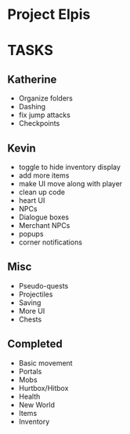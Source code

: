 
# Project Elpis

# TASKS

## Katherine
- Organize folders
- Dashing
- fix jump attacks
- Checkpoints

## Kevin
- toggle to hide inventory display
- add more items
- make UI move along with player
- clean up code
- heart UI
- NPCs
- Dialogue boxes
- Merchant NPCs
- popups
- corner notifications

## Misc
- Pseudo-quests
- Projectiles
- Saving
- More UI
- Chests

## Completed
- Basic movement
- Portals
- Mobs
- Hurtbox/Hitbox
- Health
- New World
- Items
- Inventory

